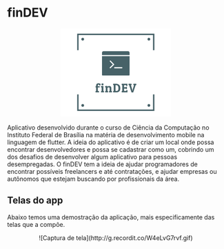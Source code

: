 # finDEV

<p align="center">
  <img alt="Logo" src="./lib/assets/Logo.png" />
</p>

Aplicativo desenvolvido durante o curso de Ciência da Computação no Instituto Federal de Brasília na matéria de desenvolvimento mobile na linguagem de flutter. A ideia do aplicativo é de criar um local onde possa encontrar desenvolvedores e possa se cadastrar como um, cobrindo um dos desafios de desenvolver algum aplicativo para pessoas desempregadas. O finDEV tem a ideia de ajudar programadores de encontrar possíveis freelancers e até contratações, e ajudar empresas ou autônomos que estejam buscando por profissionais da área.


## Telas do app

Abaixo temos uma demostração da aplicação, mais especificamente das telas que a compõe.

<p align="center">
![Captura de tela](http://g.recordit.co/W4eLvG7rvf.gif)
</p>
